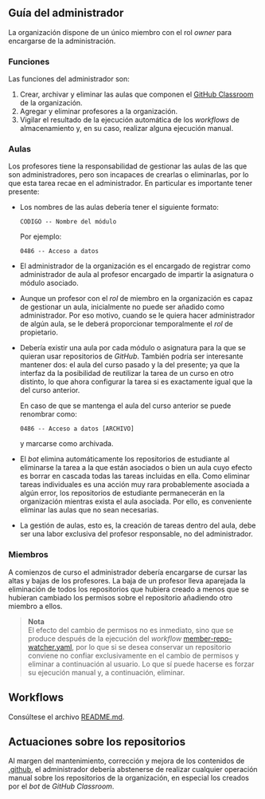 ## Guía del administrador

La organización dispone de un único miembro con el rol *owner* para encargarse
de la administración.

### Funciones

Las funciones del administrador son:

1. Crear, archivar y eliminar las aulas que componen el [GitHub
   Classroom](https://classroom.github.com) de la organización.
1. Agregar y eliminar profesores a la organización.
1. Vigilar el resultado de la ejecución automática de los *workflows* de
   almacenamiento y, en su caso, realizar alguna ejecución manual.

### Aulas

Los profesores tiene la responsabilidad de gestionar las aulas de las que son
administradores, pero son incapaces de crearlas o eliminarlas, por lo que esta
tarea recae en el administrador. En particular es importante tener presente:

* Los nombres de las aulas debería tener el siguiente formato:

  ``CODIGO -- Nombre del módulo``

  Por ejemplo:

  ``0486 -- Acceso a datos``

* El administrador de la organización es el encargado de registrar como
  administrador de aula al profesor encargado de impartir la asignatura o
  módulo asociado.
  
* Aunque un profesor con el *rol* de miembro en la organización es capaz de
  gestionar un aula, inicialmente no puede ser añadido como administrador.
  Por eso motivo, cuando se le quiera hacer administrador de algún aula, se
  le deberá proporcionar temporalmente el *rol* de propietario.

* Debería existir una aula por cada módulo o asignatura para la que se quieran
  usar repositorios de *GitHub*. También podría ser interesante mantener dos: el
  aula del curso pasado y la del presente; ya que la interfaz da la posibilidad
  de reutilizar la tarea de un curso en otro distinto, lo que ahora configurar
  la tarea si es exactamente igual que la del curso anterior.

  En caso de que se mantenga el aula del curso anterior se puede renombrar como:

  ``0486 -- Acceso a datos [ARCHIVO]``

  y marcarse como archivada.

+ El *bot* elimina automáticamente los repositorios de estudiante al eliminarse
  la tarea a la que están asociados o bien un aula cuyo efecto es borrar en
  cascada todas las tareas incluidas en ella. Como eliminar tareas individuales
  es una acción muy rara probablemente asociada a algún error, los repositorios
  de estudiante permanecerán en la organización mientras exista el aula
  asociada. Por ello, es conveniente eliminar las aulas que no sean necesarias.

+ La gestión de aulas, esto es, la creación de tareas dentro del aula, debe ser
  una labor exclusiva del profesor responsable, no del administrador.

### Miembros

A comienzos de curso el administrador debería encargarse de cursar las altas y
bajas de los profesores. La baja de un profesor lleva aparejada la eliminación
de todos los repositorios que hubiera creado a menos que se hubieran cambiado
los permisos sobre el repositorio añadiendo otro miembro a ellos.

> **Nota**  
> El efecto del cambio de permisos no es inmediato, sino que se produce después
> de la ejecución del *workflow*
> [member-repo-watcher.yaml](../.github/workflows/member-repo-watcher.yaml), por
> lo que si se desea conservar un repositorio conviene no confiar exclusivamente
> en el cambio de permisos y eliminar a continuación al usuario. Lo que sí puede
> hacerse es forzar su ejecución manual y, a continuación, eliminar.

## Workflows

Consúltese el archivo [README.md](../README.md).

## Actuaciones sobre los repositorios

Al margen del mantenimiento, corrección y mejora de los contenidos de
[.github](../), el administrador debería abstenerse de realizar cualquier
operación manual sobre los repositorios de la organización, en especial los
creados por el *bot* de *GitHub Classroom*.
